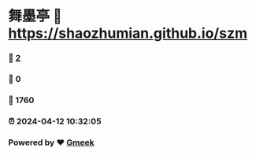 # 舞墨亭 :link: https://shaozhumian.github.io/szm 
### :page_facing_up: [2](https://shaozhumian.github.io/szm/tag.html) 
### :speech_balloon: 0 
### :hibiscus: 1760 
### :alarm_clock: 2024-04-12 10:32:05 
### Powered by :heart: [Gmeek](https://github.com/Meekdai/Gmeek)
